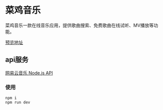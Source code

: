# 菜鸡音乐

菜鸡音乐一款在线音乐应用，提供歌曲搜索、免费歌曲在线试听、MV播放等功能。

[预览地址](https://music.xcj.im)

## api服务

[网易云音乐 Node.js API](https://github.com/Binaryify/NeteaseCloudMusicApi)

### 使用

```
npm i
npm run dev
```